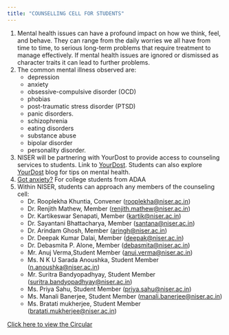 ```yaml
---
title: "COUNSELLING CELL FOR STUDENTS"
---
```

1. Mental health issues can have a profound impact on how we think, feel, and behave. They can range from the daily worries we all have from time to time, to serious long-term problems that require treatment to manage effectively. If mental health issues are ignored or dismissed as character traits it can lead to further problems.
2. The common mental illness observed are:
    *   depression
    *   anxiety
    *   obsessive-compulsive disorder (OCD)
    *   phobias
    *   post-traumatic stress disorder (PTSD)
    *   panic disorders.
    *   schizophrenia
    *   eating disorders
    *   substance abuse
    *   bipolar disorder
    *   personality disorder.
3. NISER will be partnering with YourDost to provide access to counseling services to students. Link to [YourDost](https://yourdost.com). Students can also explore [YourDost](http://yourdost.com/blog/) blog for tips on mental health.
4. [Got anxiety?](https://adaa.org/sites/default/files/GotAnxiety-2014.pdf) For college students from ADAA
5. Within NISER, students can approach any members of the counseling cell:
    *   Dr. Rooplekha Khuntia, Convener (rooplekha@niser.ac.in)
    *   Dr. Renjith Mathew, Member (renjith.mathew@niser.ac.in)
    *   Dr. Kartikeswar Senapati, Member (kartik@niser.ac.in)
    *   Dr. Sayantani Bhattacharya, Member (santana@niser.ac.in)
    *   Dr. Arindam Ghosh, Member (aringh@niser.ac.in)
    *   Dr. Deepak Kumar Dalai, Member (deepak@niser.ac.in)
    *   Dr. Debasmita P. Alone, Member (debasmita@niser.ac.in)
    *   Mr. Anuj Verma,Student Member (anuj.verma@niser.ac.in)
    *   Ms. N K U Sarada Anoushka, Student Member (n.anoushka@niser.ac.in)
    *   Mr. Suritra Bandyopadhyay, Student Member (suritra.bandyopadhyay@niser.ac.in)
    *   Ms. Priya Sahu, Student Member (priya.sahu@niser.ac.in)
    *   Ms. Manali Banerjee, Student Member (manali.banerjee@niser.ac.in)
    *   Ms. Bratati mukherjee, Student Member (bratati.mukherjee@niser.ac.in)

[Click here to view the Circular](https://www.niser.ac.in/docs/2020/Students_Counselling_Cell_2020.pdf)